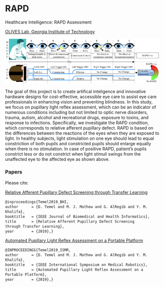 # RAPD
Healthcare Intelligence: RAPD Assessment

[OLIVES Lab, Georgia Institute of Technology](https://ghassanalregib.com/)


<p align="center"><img src="./Images/rapd_high_level1.png", width="600"></p>


The goal of this project is to create artifical inteligence and innovative hardware designs for cost-effective, accessible eye care to assist eye care professionals in enhancing vision and preventing blindness. In this study, we focus on pupillary light reflex assessment, which can be an indicator of numerous conditions including but not limited to optic nerve disorders, trauma, autism, alcohol and recreational drugs, exposure to toxins, and response to infections. Specifically, we investigate the RAPD condition, which corresponds to relative afferent pupillary defect. RAPD is based on the differences between the reactions of the eyes when they are exposed to light.
In healthy subjects, light stimulation on one eye should lead to equal constriction of both pupils and constricted pupils should enlarge equally when there is no stimulation. In case of positive RAPD, patient’s pupils constrict less or do not constrict when light stimuli swings from the unaffected eye to the affected eye as shown above.

### Papers
Please cite:

 [Relative Afferent Pupillary Defect Screening
through Transfer Learning]()
  
```
@inproceedings{Temel2019_BHI,
author      = {D. Temel and M. J. Mathew and G. AlRegib and Y. M. Khalifa},
booktitle   = {IEEE Journal of Biomedical and Health Informatics},
title       = {Relative Afferent Pupillary Defect Screening
through Transfer Learning},
year        = {2019},}
```
   
 [Automated Pupillary Light Reflex Assessment on a Portable Platform](https://arxiv.org/abs/1905.08886)

```
@INPROCEEDINGS{Temel2019_ISMR,
author      = {D. Temel and M. J. Mathew and G. AlRegib and Y. M. Khalifa},
booktitle   = {IEEE International Symposium on Medical Robotics},
title       = {Automated Pupillary Light Reflex Assessment on a Portable Platform},
year        = {2019},}
```




